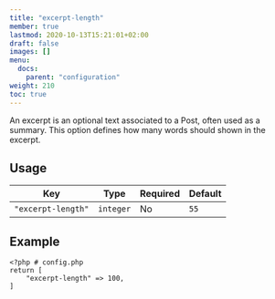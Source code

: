```yaml
---
title: "excerpt-length"
member: true
lastmod: 2020-10-13T15:21:01+02:00
draft: false
images: []
menu:
  docs:
    parent: "configuration"
weight: 210
toc: true
---
```


An excerpt is an optional text associated to a Post, often used as a summary. This option defines how many words should shown in the excerpt.

## Usage

| Key                | Type      | Required | Default |
| ------------------ | --------- | -------- | ------- |
| `"excerpt-length"` | `integer` | No       | `55`    |


## Example

```
<?php # config.php
return [
    "excerpt-length" => 100,
]
```
